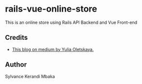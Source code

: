 # rails-vue-online-store
This is an online store using Rails API Backend and Vue Front-end

## Credits
- [This blog on medium by Yulia Oletskaya.](https://blog.usejournal.com/rails-api-jwt-auth-vuejs-spa-eb4cf740a3ae)

## Author
Sylvance Kerandi Mbaka
